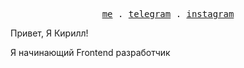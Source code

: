 <!DOCTYPE html>
<html lang="en">
<head>
    <meta charset="UTF-8">
    <meta name="viewport" content="width=device-width, initial-scale=1.0">
    <title>Document</title>
</head>
<body>
    <p style="text-align: center;">
        <samp>
            <a href="http://sharoffich.ru" rel="nofollow">me</a>
            .
            <a href="https://t.me/sharoffich" rel="nofollow">telegram</a>
            .
            <a href="https://www.instagram.com/sharoffich" rel="nofollow">instagram</a>
        </samp>
    </p>
    <p dit="auto">Привет, Я Кирилл!</p>
    <p dit="auto">Я начинающий Frontend разработчик</p>
</body>
</html>
<!--### Hi there 👋
**sharoffich/sharoffich** is a ✨ _special_ ✨ repository because its `README.md` (this file) appears on your GitHub profile.
Here are some ideas to get you started:
- 🔭 I’m currently working on ...
- 🌱 I’m currently learning ...
- 👯 I’m looking to collaborate on ...
- 🤔 I’m looking for help with ...
- 💬 Ask me about ...
- 📫 How to reach me: ...
- 😄 Pronouns: ...
- ⚡ Fun fact: ...
-->
